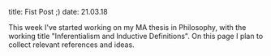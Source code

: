 title: Fist Post ;)
date: 21.03.18

This week I've started working on my MA thesis in Philosophy, with the working title "Inferentialism and Inductive Definitions".
On this page I plan to collect relevant references and ideas.